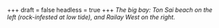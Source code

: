 
+++
draft = false
headless = true
+++
_The big bay: Ton Sai beach on the left (rock-infested at low tide), and Railay West on the right._
